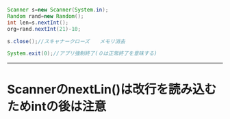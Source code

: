 ```java
Scanner s=new Scanner(System.in);
Random rand=new Random();
int len=s.nextInt();
org=rand.nextInt(21)-10;

s.close();//スキャナークローズ　　メモリ消去

System.exit(0);//アプリ強制終了(０は正常終了を意味する)

```
***
# ScannerのnextLin()は改行を読み込むためintの後は注意

